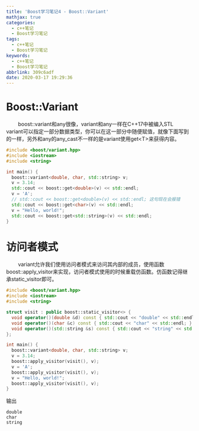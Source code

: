 ```yaml
---
title: 'Boost学习笔记4 - Boost::Variant'
mathjax: true
categories:
  - c++笔记
  - Boost学习笔记
tags:
  - c++笔记
  - Boost学习笔记
keywords:
  - c++笔记
  - Boost学习笔记
abbrlink: 309c6adf
date: 2020-03-17 19:29:36
---
```


# Boost::Variant
&emsp;&emsp; boost::variant和any很像，variant和any一样在C++17中被编入STL
&emsp;&emsp; variant可以指定一部分数据类型，你可以在这一部分中随便赋值，就像下面写到的一样，另外和any的any_cast不一样的是variant使用get&lt;T&gt;来获得内容。

```cpp
#include <boost/variant.hpp>
#include <iostream>
#include <string>

int main() {
  boost::variant<double, char, std::string> v;
  v = 3.14;
  std::cout << boost::get<double>(v) << std::endl;
  v = 'A';
  // std::cout << boost::get<double>(v) << std::endl; 这句现在会报错
  std::cout << boost::get<char>(v) << std::endl;
  v = "Hello, world!";
  std::cout << boost::get<std::string>(v) << std::endl;
}
```

# 访问者模式
&emsp;&emsp; variant允许我们使用访问者模式来访问其内部的成员，使用函数boost::apply_visitor来实现，访问者模式使用的时候重载仿函数。仿函数记得继承static_visitor即可。
```cpp
#include <boost/variant.hpp>
#include <iostream>
#include <string>

struct visit : public boost::static_visitor<> {
  void operator()(double &d) const { std::cout << "double" << std::endl; }
  void operator()(char &c) const { std::cout << "char" << std::endl; }
  void operator()(std::string &s) const { std::cout << "string" << std::endl; }
};

int main() {
  boost::variant<double, char, std::string> v;
  v = 3.14;
  boost::apply_visitor(visit(), v);
  v = 'A';
  boost::apply_visitor(visit(), v);
  v = "Hello, world!";
  boost::apply_visitor(visit(), v);
}
```
输出
```
double
char
string
```




